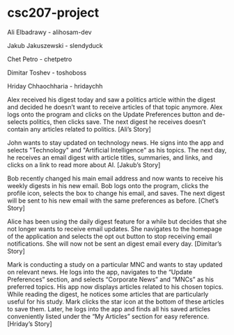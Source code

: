 # csc207-project
Ali Elbadrawy - alihosam-dev

Jakub Jakuszewski - slendyduck

Chet Petro - chetpetro

Dimitar Toshev - toshoboss

Hriday Chhaochharia - hridaychh

Alex received his digest today and saw a politics article within the digest and decided he doesn’t want to receive articles of that topic anymore. Alex logs onto the program and clicks on the Update Preferences button and de-selects politics, then clicks save. The next digest he receives doesn’t contain any articles related to politics. [Ali’s Story]

John wants to stay updated on technology news. He signs into the app and selects "Technology" and "Artificial Intelligence" as his topics. The next day, he receives an email digest with article titles, summaries, and links, and clicks on a link to read more about AI. [Jakub’s Story]

Bob recently changed his main email address and now wants to receive his weekly digests in his new email. Bob logs onto the program, clicks the profile icon, selects the box to change his email, and saves. The next digest will be sent to his new email with the same preferences as before. [Chet’s Story]

Alice has been using the daily digest feature for a while but decides that she not longer wants to receive email updates. She navigates to the homepage of the application and selects the opt out button to stop receiving email notifications. She will now not be sent an digest email every day. [Dimitar’s Story]

Mark is conducting a study on a particular MNC and wants to stay updated on relevant news. He logs into the app, navigates to the “Update Preferences” section, and selects “Corporate News” and “MNCs” as his preferred topics. His app now displays articles related to his chosen topics. While reading the digest, he notices some articles that are particularly useful for his study. Mark clicks the star icon at the bottom of these articles to save them. Later, he logs into the app and finds all his saved articles conveniently listed under the “My Articles” section for easy reference. [Hriday’s Story]